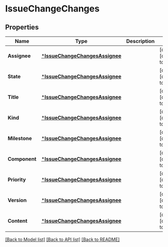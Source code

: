 # IssueChangeChanges

## Properties
Name | Type | Description | Notes
------------ | ------------- | ------------- | -------------
**Assignee** | [***IssueChangeChangesAssignee**](issue_change_changes_assignee.md) |  | [optional] [default to null]
**State** | [***IssueChangeChangesAssignee**](issue_change_changes_assignee.md) |  | [optional] [default to null]
**Title** | [***IssueChangeChangesAssignee**](issue_change_changes_assignee.md) |  | [optional] [default to null]
**Kind** | [***IssueChangeChangesAssignee**](issue_change_changes_assignee.md) |  | [optional] [default to null]
**Milestone** | [***IssueChangeChangesAssignee**](issue_change_changes_assignee.md) |  | [optional] [default to null]
**Component** | [***IssueChangeChangesAssignee**](issue_change_changes_assignee.md) |  | [optional] [default to null]
**Priority** | [***IssueChangeChangesAssignee**](issue_change_changes_assignee.md) |  | [optional] [default to null]
**Version** | [***IssueChangeChangesAssignee**](issue_change_changes_assignee.md) |  | [optional] [default to null]
**Content** | [***IssueChangeChangesAssignee**](issue_change_changes_assignee.md) |  | [optional] [default to null]

[[Back to Model list]](../README.md#documentation-for-models) [[Back to API list]](../README.md#documentation-for-api-endpoints) [[Back to README]](../README.md)



